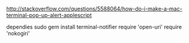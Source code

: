 http://stackoverflow.com/questions/5588064/how-do-i-make-a-mac-terminal-pop-up-alert-applescript

dependies
sudo gem install terminal-notifier
require 'open-uri'
require 'nokogiri'